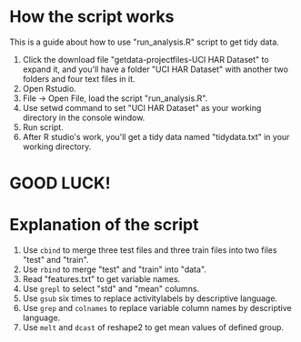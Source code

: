How the script works
===========
This is a guide about how to use "run_analysis.R" script to get tidy data.

1. Click the download file "getdata-projectfiles-UCI HAR Dataset" to expand it, and you'll have a folder "UCI HAR Dataset" with another two folders and four text files in it.
2. Open Rstudio.
3. File -> Open File, load the script "run_analysis.R".
4. Use setwd command to set "UCI HAR Dataset" as your working directory in the console window.
5. Run script.
6. After R studio's work, you'll get a tidy data named "tidydata.txt" in your working directory.

GOOD LUCK!
===========

Explanation of the script
===========

1. Use <code>cbind</code> to merge three test files and three train files into two files "test" and "train".
2. Use <code>rbind</code> to merge "test" and "train" into "data".
3. Read "features.txt" to get variable names.
4. Use <code>grepl</code> to select "std" and "mean" columns.
5. Use <code>gsub</code> six times to replace activitylabels by descriptive language.
6. Use <code>grep</code> and <code>colnames</code> to replace variable column names by descriptive language.
7. Use <code>melt</code> and <code>dcast</code> of reshape2 to get mean values of defined group.
